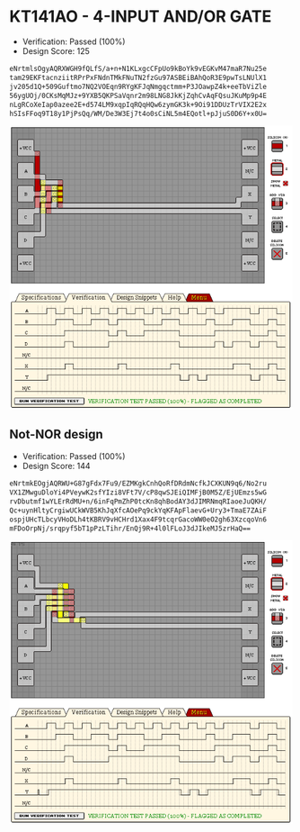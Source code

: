 # KT141AO - 4-INPUT AND/OR GATE

- Verification: Passed (100%)
- Design Score: 125

```
eNrtmlsOgyAQRXWGH9fQLfS/a+n+N1KLxgcCFpUo9kBoYk9vEGKvM47maR7Nu25e
tam29EKFtacnziitRPrPxFNdnTMkFNuTN2fzGu97ASBEiBAhQoR3E9pwTsLNUlX1
jv205d1Q+509Guftmo7NQ2VOEqn9RYgKFJqNmgqctmm+P3JOawpZ4k+eeTbViZle
56ygUOj/0CKsMqMJz+9YXB5QKPSaVqnr2m98LNG8JkKjZqhCvAqFQsuJKuMp9p4E
nLgRCoXeIap0azee2E+d574LM9xqpIqRQqHQw6zymGK3k+9Oi91DDUzTrVIX2E2x
hSIsFFoq9T18y1PjPsQq/WM/De3W3Ej7t4o0sCiNL5m4EQotl+pJjuS0D6Y+x0U=

```

![03 KT141AO - 4-INPUT AND-OR GATE](./assets/03-125.png)

## Not-NOR design

- Verification: Passed (100%)
- Design Score: 144

```
eNrtmkEOgjAQRWU+G87gFdx7Fu9/EZMKgkCnhQoRfDRdmNcfkJCXKUN9q6/No2ru
VX1ZMwguDloYi4PVeywK2sfYIzi8VFt7V/cP8qwSJEiQIMFjB0M5Z/EjUEmzs5wG
rvDbutmf1wYLErRdMU+n/6inFqPmZhP0tcKn8qhBodAY3dJIMRNmqRIaoeJuQKH/
Qc+uynHltyCrgiwUCkWVB5KhJqXfcAOePq9ckYqKFApFlaevG+Ury3+TmaE7ZAiF
ospjUHcTLbcyVHoDLh4tKBRV9vHCHrd1Xax4F9tcqrGacoWW0eO2gh63XzcqoVn6
mFDoOrpNj/srqpyf5bT1pPzLTihr/EnQj9R+4l0lFLoJ3dJIkeMJ5zrHaQ==
```

![03 KT141AO - 4-INPUT AND-OR GATE](./assets/03-144.png)
